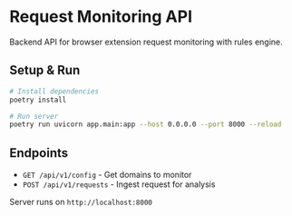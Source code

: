 # Request Monitoring API

Backend API for browser extension request monitoring with rules engine.

## Setup & Run

```bash
# Install dependencies
poetry install

# Run server
poetry run uvicorn app.main:app --host 0.0.0.0 --port 8000 --reload
```

## Endpoints

- `GET /api/v1/config` - Get domains to monitor
- `POST /api/v1/requests` - Ingest request for analysis

Server runs on `http://localhost:8000` 